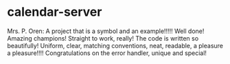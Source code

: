 # calendar-server





Mrs. P. Oren:
A project that is a symbol and an example!!!!!
Well done! Amazing champions! Straight to work, really!
The code is written so beautifully! Uniform, clear, matching conventions, neat, readable, a pleasure a pleasure!!!!
Congratulations on the error handler, unique and special!
